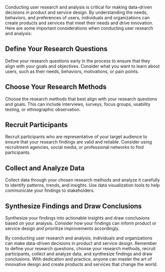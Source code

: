 
Conducting user research and analysis is critical for making data-driven decisions in product and service design. By understanding the needs, behaviors, and preferences of users, individuals and organizations can create products and services that meet their needs and drive innovation. Here are some important considerations when conducting user research and analysis:

Define Your Research Questions
------------------------------

Define your research questions early in the process to ensure that they align with your goals and objectives. Consider what you want to learn about users, such as their needs, behaviors, motivations, or pain points.

Choose Your Research Methods
----------------------------

Choose the research methods that best align with your research questions and goals. This can include interviews, surveys, focus groups, usability testing, or ethnographic observation.

Recruit Participants
--------------------

Recruit participants who are representative of your target audience to ensure that your research findings are valid and reliable. Consider using recruitment agencies, social media, or professional networks to find participants.

Collect and Analyze Data
------------------------

Collect data through your chosen research methods and analyze it carefully to identify patterns, trends, and insights. Use data visualization tools to help communicate your findings to stakeholders.

Synthesize Findings and Draw Conclusions
----------------------------------------

Synthesize your findings into actionable insights and draw conclusions based on your analysis. Consider how your findings can inform product or service design and prioritize improvements accordingly.

By conducting user research and analysis, individuals and organizations can make data-driven decisions in product and service design. Remember to define your research questions, choose your research methods, recruit participants, collect and analyze data, and synthesize findings and draw conclusions. With dedication and practice, anyone can master the art of innovative design and create products and services that change the world.
